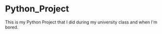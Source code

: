 # Python_Project
This is my Python Project that I did during my university class and when I'm bored.
